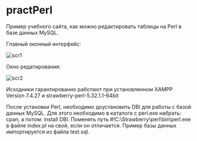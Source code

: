 # practPerl
Пример учебного сайта, как можно редактировать таблицы на Perl в базе данных MySQL.

Главный оконный интерфейс:

![scr1](https://user-images.githubusercontent.com/10297748/184473334-a686fa01-d403-430c-a434-62cdf39c1292.png)

Окно редатирования:

![scr2](https://user-images.githubusercontent.com/10297748/184473356-d65e7732-1783-4ad0-b651-22fe370786fd.png)

Исходники гарантированно работают при установленном XAMPP Version 7.4.27 и strawberry-perl-5.32.1.1-64bit

После установки Perl, необходимо доустановить DBI для работы с базой данных MySQL. Для этого необходимо в каталоге с perl.exe набрать: cpan, а потом: install DBI. 
Поменять путь #!C:\Strawberry\perl\bin\perl.exe в файле index.pl на свой, если он отличается. Пример базы данных импортируется из файла test.sql.
